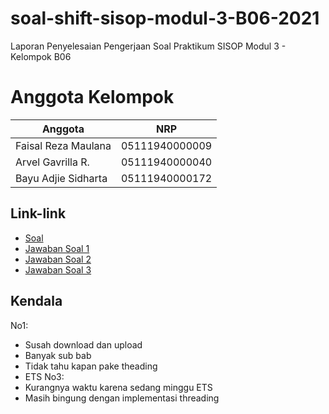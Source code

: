 # soal-shift-sisop-modul-3-B06-2021
Laporan Penyelesaian Pengerjaan Soal Praktikum SISOP Modul 3 - Kelompok B06

# Anggota Kelompok
Anggota  | NRP
---------|-------
Faisal Reza Maulana | 05111940000009
Arvel Gavrilla R. | 05111940000040
Bayu Adjie Sidharta | 05111940000172

## Link-link
- [Soal](https://docs.google.com/document/d/1ud1JyncoSDAo5hA03wPvjn7QBHPUeUG1eBJ8ETtq2dQ/edit)
- [Jawaban Soal 1](https://github.com/LevraGav/soal-shift-sisop-modul-3-B06-2021/tree/main/soal1)
- [Jawaban Soal 2]()
- [Jawaban Soal 3]()

## Kendala
No1:
- Susah download dan upload
- Banyak sub bab
- Tidak tahu kapan pake theading
- ETS
No3:
- Kurangnya waktu karena sedang minggu ETS
- Masih bingung dengan implementasi threading
